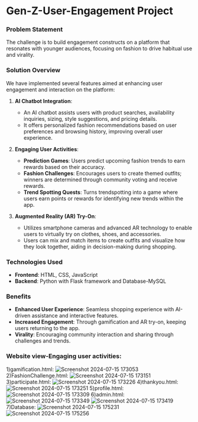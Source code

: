 # Gen-Z-User-Engagement Project


### Problem Statement
The challenge is to build engagement constructs on a platform that resonates with younger audiences, focusing on fashion to drive habitual use and virality.

### Solution Overview
We have implemented several features aimed at enhancing user engagement and interaction on the platform:

1. **AI Chatbot Integration**:
   - An AI chatbot assists users with product searches, availability inquiries, sizing, style suggestions, and pricing details.
   - It offers personalized fashion recommendations based on user preferences and browsing history, improving overall user experience.

2. **Engaging User Activities**:
   - **Prediction Games**: Users predict upcoming fashion trends to earn rewards based on their accuracy.
   - **Fashion Challenges**: Encourages users to create themed outfits; winners are determined through community voting and receive rewards.
   - **Trend Spotting Quests**: Turns trendspotting into a game where users earn points or rewards for identifying new trends within the app.

3. **Augmented Reality (AR) Try-On**:
   - Utilizes smartphone cameras and advanced AR technology to enable users to virtually try on clothes, shoes, and accessories.
   - Users can mix and match items to create outfits and visualize how they look together, aiding in decision-making during shopping.

### Technologies Used
- **Frontend**: HTML, CSS, JavaScript
- **Backend**: Python with Flask framework and Database-MySQL

### Benefits
- **Enhanced User Experience**: Seamless shopping experience with AI-driven assistance and interactive features.
- **Increased Engagement**: Through gamification and AR try-on, keeping users returning to the app.
- **Virality**: Encouraging community interaction and sharing through challenges and trends.


### Website view-Engaging user activities:
1)gamification.html:
![Screenshot 2024-07-15 173053](https://github.com/user-attachments/assets/f040415b-3c08-417d-8bdf-49dbf93966a9)
2)FashionChallenge.html:
![Screenshot 2024-07-15 173151](https://github.com/user-attachments/assets/d2ea7aea-595f-4f07-b0d3-10a68e5bdb86)
3)participate.html:
![Screenshot 2024-07-15 173226](https://github.com/user-attachments/assets/3d8eec1e-8ccb-4171-ab3e-cf0a7b692bef)
4)thankyou.html:
![Screenshot 2024-07-15 173251](https://github.com/user-attachments/assets/1b21216b-e1b7-441a-860d-fd89693abc5d)
5)profile.html:
![Screenshot 2024-07-15 173309](https://github.com/user-attachments/assets/387a262e-4b5a-4363-9e42-0ea069ba113f)
6)admin.html:
![Screenshot 2024-07-15 173349](https://github.com/user-attachments/assets/dc34e66f-c3ed-4fd5-927a-226756f3f1ae)
![Screenshot 2024-07-15 173419](https://github.com/user-attachments/assets/a07748e8-dba9-4f04-9a21-6f9eeff83d36)
7)Database:
![Screenshot 2024-07-15 175231](https://github.com/user-attachments/assets/9250fa61-e717-47b3-9d1c-98285469791b)
![Screenshot 2024-07-15 175256](https://github.com/user-attachments/assets/d67a8e73-ab66-40bd-bbdd-487fd61c3a88)











